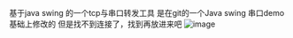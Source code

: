 
基于java swing 的一个tcp与串口转发工具
是在git的一个Java swing 串口demo基础上修改的
但是找不到连接了，找到再放进来吧
![image](https://github.com/guaishouN/java-swing-TCP-COM/edit/master/捕获)
